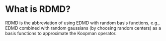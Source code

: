 # What is RDMD?
RDMD is the abbreviation of using EDMD with random basis functions, e.g., EDMD combined with random gaussians (by choosing random centers) as a basis functions to approximate the Koopman operator.
